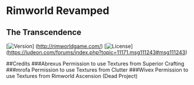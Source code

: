 # Rimworld Revamped
## The Transcendence

[![Version](https://img.shields.io/badge/Rimworld-A16-green.svg)]
(http://rimworldgame.com/)
[![License](https://img.shields.io/badge/license-Custom-blue.svg)]
(https://ludeon.com/forums/index.php?topic=11171.msg111243#msg111243)


##Credits
###Abrexus
Permission to use Textures from Superior Crafting
###mrofa
Permission to use Textures from Clutter
###Wivex
Permission to use Textures from Rimworld Ascension (Dead Project)
